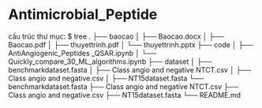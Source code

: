 # Antimicrobial_Peptide

cấu trúc thư mục:
$ tree
.
├── baocao
│   ├── Baocao.docx
│   ├── Baocao.pdf
│   ├── thuyettrinh.pdf
│   └── thuyettrinh.pptx
├── code
│   ├── AntiAngiogenic_Peptides _QSAR.ipynb
│   └── Quickly_compare_30_ML_algorithms.ipynb
├── dataset
│   ├── benchmarkdataset.fasta
│   ├── Class angio and negative NTCT.csv
│   ├── Class angio and negative.csv
│   ├── NT15dataset.fasta
└── benchmarkdataset.fasta
├── Class angio and negative NTCT.csv
├── Class angio and negative.csv
├── NT15dataset.fasta
└── README.md

